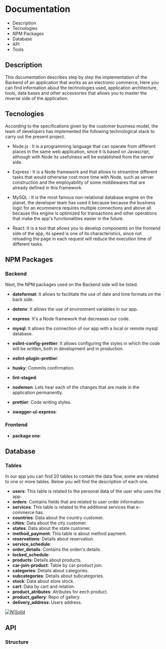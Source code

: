 # Documentation

- Description
- Tecnologies
- NPM Packages
- Database
- API
- Tools

## Description
This documentation describes step by step the implementation of the Backend of an application that works as an electronic commerce,
Here you can find information about the technologies used, application architecture, tools, data bases and other accessories
that allows you to master the reverse side of the application.

## Tecnologies

According to the specifications given by the customer business model, the team of developers has implemented the following
technological stack to carry out the present project.

- Node.js : It is a programming language that can operate from different places in the same web application, since it is based on
Javascript, although with Node its usefulness will be established from the server side.

- Express : It is a Node framework and that allows to streamline different tasks that would otherwise cost more time with Node, such as
server construction and the employability of some middlewares that are already defined in this framework.

- MySQL :  It is the most famous non-relational database engine on the planet, the developer team has used it because
because the business logic for an ecommerce requires multiple connections and above all because this engine is optimized
for transactions and other operations that make the app's functionalities easier in the future.

- React: It is a tool that allows you to develop components on the frontend side of the app, its speed is one of its characteristics,
since not reloading the page in each request will reduce the execution time of different tasks.

## NPM Packages

### Backend

Next, the NPM packages used on the Backend side will be listed.

- **dateformat**: It allows to facilitate the use of   date and time formats on the back side.
- **dotenv**: It allows the use of environment variables in our app.
- **express**:  It's a Node framework that decreases our code.
- **mysql**:  It allows the connection of our app with a local or remote mysql database.

- **eslint-config-prettier**: It allows configuring the styles in which the code will be written, both in development and in production.
- **eslint-plugin-prettier**:
- **husky**: Commits confirmation. 
- **lint-staged**:
- **nodemon**: Lets hear each of the changes that are made in the application permanently.
- **prettier**: Code writing styles.
- **swagger-ui-express**:

### Frontend

- **package one**:


## Database

### Tables

In our app you can find 20 tables to contain the data flow, some are related to one or more tables. Below you will find the description of each one.

* **users**: This table is related to the personal data of the user who uses the app.
* **orders**: 
Contains fields that are related to user order information
* **services**: 
This table is related to the additional services that e-commerce has. 
* **countries**: Data about the country customer.
* **cities**: Data about the city customer.
* **states**: Data about the state customer. 
* **method_payment**: This table is about method payment. 
* **reservations**: Details about reservation. 
* **service_schedule**: 
* **order_details**: Contains the orden's details.  
* **locked_schedule**:  
* **products**: Details about products. 
* **car-join-product**: Table by car-product join. 
* **categories**: Details about categories. 
* **subcategories**: Details about subcategories.
* **stock**: Data about store stock. 
* **cart**: Data by cart and relation.
* **product_atributes**: Atributes for eech product.
* **product_gallery**: Repo of gallery.
* **delivery_address**: Users address.

[![N|Solid](https://user-images.githubusercontent.com/57742000/85934079-af647d80-b8a3-11ea-9281-33b4fc93fe75.png)](https://user-images.githubusercontent.com/57742000/85934079-af647d80-b8a3-11ea-9281-33b4fc93fe75.png)
## API

### Structure 
